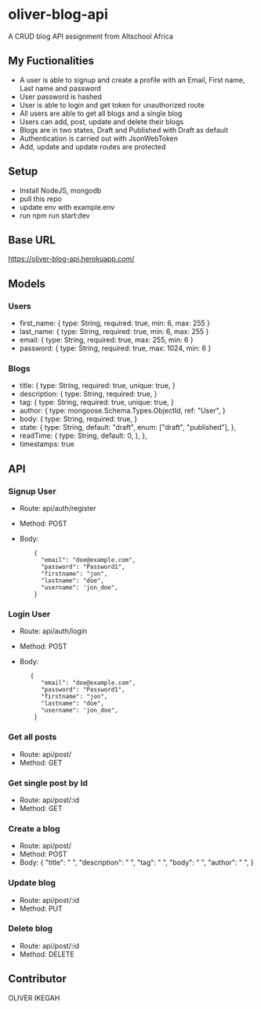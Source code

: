 # oliver-blog-api
A CRUD blog API assignment from Altschool Africa

## My Fuctionalities
- A user is able to signup and create a profile with an Email, First name, Last name and password
- User password is hashed
- User is able to login and get token for unauthorized route
- All users are able to get all blogs and a single blog
- Users can add, post, update and delete their blogs
- Blogs are in two states, Draft and Published with Draft as default
- Authentication is carried out with JsonWebToken
- Add, update and update routes are protected

## Setup
- Install NodeJS, mongodb
- pull this repo
- update env with example.env
- run npm run start:dev

## Base URL
https://oliver-blog-api.herokuapp.com/

## Models
### Users
- first_name: {
        type: String,
        required: true, 
        min: 6,
        max: 255
    }
- last_name: {
        type: String,
        required: true, 
        min: 6,
        max: 255
    }
- email: {
        type: String,
        required: true,
        max: 255,
        min: 6
    }
- password: {
        type: String,
        required: true,
        max: 1024,
        min: 6
    }

### Blogs
- title: {
      type: String,
      required: true,
      unique: true,
    }
- description: {
      type: String,
      required: true,
    }
- tag: {
      type: String,
      required: true,
      unique: true,
    }
- author: {
      type: mongoose.Schema.Types.ObjectId,
      ref: "User",
    }
- body: {
      type: String,
      required: true,
    }
- state: {
      type: String,
      default: "draft",
      enum: ["draft", "published"],
    },
- readTime: {
      type: String,
      default: 0,
    },
  },
- timestamps: true 

## API
### Signup User
- Route: api/auth/register
- Method: POST
- Body:

          {
            "email": "doe@example.com",
            "password": "Password1",
            "firstname": "jon",
            "lastname": "doe",
            "username": 'jon_doe",
          }

### Login User
- Route: api/auth/login
- Method: POST
- Body:

         {
            "email": "doe@example.com",
            "password": "Password1",
            "firstname": "jon",
            "lastname": "doe",
            "username": 'jon_doe",
          }

### Get all posts
- Route: api/post/
- Method: GET

### Get single post by Id
- Route: api/post/:id
- Method: GET

### Create a blog
- Route: api/post/
- Method: POST
- Body: 
        {
            "title": " ",
            "description": " ",
            "tag": " ",
            "body": " ",
            "author": " ",
          }
          
### Update blog
- Route: api/post/:id
- Method: PUT

### Delete blog
- Route: api/post/:id
- Method: DELETE

## Contributor
OLIVER IKEGAH





